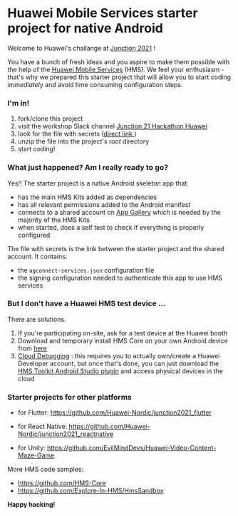 # Huawei Mobile Services starter project for native Android
Welcome to Huawei's challange at [Junction 2021](https://www.junction2021.com/challenges/huawei) !

You have a bunch of fresh ideas and you aspire to make them possible with the help of the [Huawei Mobile Services](https://developer.huawei.com/consumer/en/hms) (HMS). We feel your enthusiasm - that's why we prepared this starter project that will allow you to start coding *immediately* and avoid time consuming configuration steps.



### I'm in!

1. fork/clone this project
2. visit the workshop Slack channel [Junction 21 Hackathon Huawei](https://hackzurich2021.slack.com/archives/C02ALK7DHPA) 
3. look for the file with secrets ([direct link ](https://discord.com/channels/907280815640150066/910820845860053022))
4. unzip the file into the project's *root* directory
5. start coding!



### What just happened? Am I really ready to go?

Yes!! The starter project is a native Android skeleton app that:

- has the main HMS Kits added as dependencies 
- has all relevant permissions added to the Android manifest
- connects to a shared account on [App Gallery](https://consumer.huawei.com/en/mobileservices/appgallery/) which is needed by the majority of the HMS Kits
- when started, does a self test to check if everything is properly configured

The file with secrets is the link between the starter project and the shared account. It contains:

- the `agconnect-services.json` configuration file
- the signing configuration needed to authenticate this app to use HMS services



### But I don't have a Huawei HMS test device ...

There are solutions.

1. If you're participating on-site, ask for a test device at the Huawei booth
2. Download and temporary install HMS Core on your own Android device from [here](https://appgallery.cloud.huawei.com/appdl/C10132067)
3. [Cloud Debugging](https://developer.huawei.com/consumer/en/doc/development/Tools-Guides/CloudDebugging-introduction) : this requires you to actually own/create a Huawei Developer account, but once that's done, you can just download the [HMS Toolkit Android Studio plugin](https://developer.huawei.com/consumer/en/doc/development/Tools-Guides/installation-0000001050145206) and access physical devices in the cloud



### Starter projects for other platforms

- for Flutter: https://github.com/Huawei-Nordic/junction2021_flutter

- for React Native: https://github.com/Huawei-Nordic/junction2021_reactnative

- for Unity: https://github.com/EvilMindDevs/Huawei-Video-Content-Maze-Game

More HMS code samples:

- https://github.com/HMS-Core 
- https://github.com/Explore-In-HMS/HmsSandbox


**Happy hacking!**

